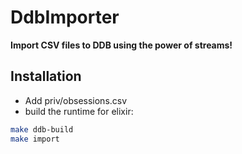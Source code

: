 # DdbImporter

**Import CSV files to DDB using the power of streams!**

## Installation
* Add priv/obsessions.csv
* build the runtime for elixir:
```bash
make ddb-build
make import
```